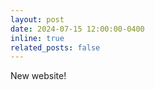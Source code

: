 ```yaml
---
layout: post
date: 2024-07-15 12:00:00-0400
inline: true
related_posts: false
---
```


New website!
